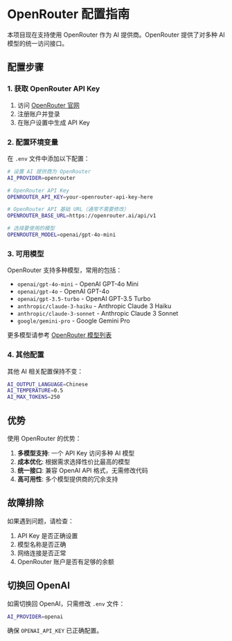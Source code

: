 # OpenRouter 配置指南

本项目现在支持使用 OpenRouter 作为 AI 提供商。OpenRouter 提供了对多种 AI 模型的统一访问接口。

## 配置步骤

### 1. 获取 OpenRouter API Key

1. 访问 [OpenRouter 官网](https://openrouter.ai/)
2. 注册账户并登录
3. 在账户设置中生成 API Key

### 2. 配置环境变量

在 `.env` 文件中添加以下配置：

```bash
# 设置 AI 提供商为 OpenRouter
AI_PROVIDER=openrouter

# OpenRouter API Key
OPENROUTER_API_KEY=your-openrouter-api-key-here

# OpenRouter API 基础 URL（通常不需要修改）
OPENROUTER_BASE_URL=https://openrouter.ai/api/v1

# 选择要使用的模型
OPENROUTER_MODEL=openai/gpt-4o-mini
```

### 3. 可用模型

OpenRouter 支持多种模型，常用的包括：

- `openai/gpt-4o-mini` - OpenAI GPT-4o Mini
- `openai/gpt-4o` - OpenAI GPT-4o
- `openai/gpt-3.5-turbo` - OpenAI GPT-3.5 Turbo
- `anthropic/claude-3-haiku` - Anthropic Claude 3 Haiku
- `anthropic/claude-3-sonnet` - Anthropic Claude 3 Sonnet
- `google/gemini-pro` - Google Gemini Pro

更多模型请参考 [OpenRouter 模型列表](https://openrouter.ai/models)

### 4. 其他配置

其他 AI 相关配置保持不变：

```bash
AI_OUTPUT_LANGUAGE=Chinese
AI_TEMPERATURE=0.5
AI_MAX_TOKENS=250
```

## 优势

使用 OpenRouter 的优势：

1. **多模型支持**: 一个 API Key 访问多种 AI 模型
2. **成本优化**: 根据需求选择性价比最高的模型
3. **统一接口**: 兼容 OpenAI API 格式，无需修改代码
4. **高可用性**: 多个模型提供商的冗余支持

## 故障排除

如果遇到问题，请检查：

1. API Key 是否正确设置
2. 模型名称是否正确
3. 网络连接是否正常
4. OpenRouter 账户是否有足够的余额

## 切换回 OpenAI

如需切换回 OpenAI，只需修改 `.env` 文件：

```bash
AI_PROVIDER=openai
```

确保 `OPENAI_API_KEY` 已正确配置。